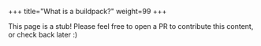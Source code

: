 +++
title="What is a buildpack?"
weight=99
+++

<!--more-->

This page is a stub! Please feel free to open a PR to contribute this content, or check back later :)
